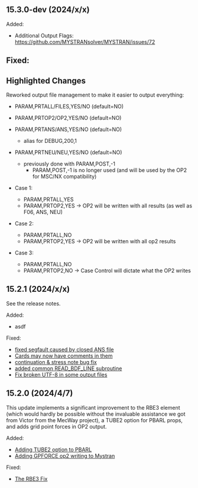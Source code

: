 ## 15.3.0-dev (2024/x/x)


Added:
 - Additional Output Flags: https://github.com/MYSTRANsolver/MYSTRAN/issues/72

Fixed:
 - 


Highlighted Changes
-------------------
Reworked output file management to make it easier to output everything:
 - PARAM,PRTALL/FILES,YES/NO (default=NO)
 - PARAM,PRTOP2/OP2,YES/NO (default=NO)
 - PARAM,PRTANS/ANS,YES/NO (default=NO)
   - alias for DEBUG,200,1
 - PARAM,PRTNEU/NEU,YES/NO (default=NO)
   - previously done with PARAM,POST,-1
     - PARAM,POST,-1 is no longer used (and will be used by the OP2 for MSC/NX compatibility)

 - Case 1:
    - PARAM,PRTALL,YES
    - PARAM,PRTOP2,YES
    -> OP2 will be written with all results (as well as F06, ANS, NEU)
 - Case 2:
    - PARAM,PRTALL,NO
    - PARAM,PRTOP2,YES
    -> OP2 will be written with all op2 results
 - Case 3:
    - PARAM,PRTALL,NO
    - PARAM,PRTOP2,NO
    -> Case Control will dictate what the OP2 writes


## 15.2.1 (2024/x/x)

See the release notes.

Added:
- asdf

Fixed:
- [fixed segfault caused by closed ANS file](https://github.com/MYSTRANsolver/MYSTRAN/pull/64)
- [Cards may now have comments in them](https://github.com/MYSTRANsolver/MYSTRAN/pull/68)
- [continuation & stress note bug fix](https://github.com/MYSTRANsolver/MYSTRAN/pull/58)
- [added common READ_BDF_LINE subroutine](https://github.com/MYSTRANsolver/MYSTRAN/pull/71)
- [Fix broken UTF-8 in some output files](https://github.com/MYSTRANsolver/MYSTRAN/pull/79)

## 15.2.0 (2024/4/7)

This update implements a significant improvement to the RBE3 element 
(which would hardly be possible without the invaluable assistance we 
got from Victor from the MecWay project), a TUBE2 option for PBARL 
props, and adds grid point forces in OP2 output.

Added:
 - [Adding TUBE2 option to PBARL](https://github.com/MYSTRANsolver/MYSTRAN/pull/40)
 - [Adding GPFORCE op2 writing to Mystran](https://github.com/MYSTRANsolver/MYSTRAN/pull/55)

Fixed:
 - [The RBE3 Fix](https://github.com/MYSTRANsolver/MYSTRAN/pull/59)
